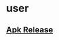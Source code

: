 # user

## [Apk Release](https://github.com/kushalsingh-00/user/releases/download/v1.0/app-debug.apk)
